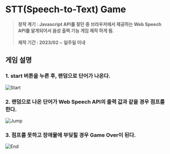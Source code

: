 # STT(Speech-to-Text) Game
> **창작 계기 : Javascript API를 찾던 중 브라우저에서 제공하는 Web Speech API를 알게되어서 음성 출력 기능 게임 제작 하게 됨.** <br/><br/> **제작 기간 : 2023/02 ~ 일주일 이내**

## 게임 설명

### 1. start 버튼을 누른 후, 랜덤으로 단어가 나온다.
![Start](https://user-images.githubusercontent.com/69450660/222075344-732d192d-5141-44a4-8cd0-da03cb4f8bc1.gif)

### 2. 랜덤으로 나온 단어가 Web Speech API의 출력 값과 같을 경우 점프를 한다.
![Jump](https://user-images.githubusercontent.com/69450660/222075356-1f4a0aa0-d671-430d-b288-09f40d910f49.gif)

### 3. 점프를 못하고 장애물에 부딪힐 경우 Game Over이 된다.
![End](https://user-images.githubusercontent.com/69450660/222075364-4879e253-423d-45cb-9422-d9d2da7f4839.gif)

